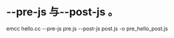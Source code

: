 <!--custom_print.html-->
<script>
Module = {};
Module.print = function(e) {
    alert(e);
}
</script>
<script src="hello.js"></script>

# --pre-js <file>与--post-js <file>。
emcc hello.cc --pre-js pre.js --post-js post.js -o pre_hello_post.js